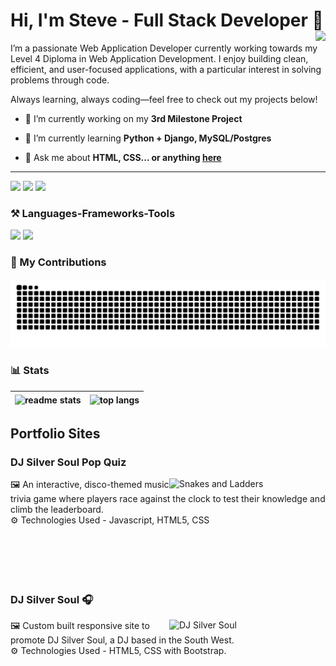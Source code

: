 # Hi, I'm Steve - Full Stack Developer 👋 <img align="right" src="https://visitor-badge.laobi.icu/badge?page_id=sd-powell.sd-powell"/>

<!--
**sd-powell/sd-powell** is a ✨ _special_ ✨ repository because its `README.md` (this file) appears on your GitHub profile.

Here are some ideas to get you started:

- 🔭 I’m currently working on ...
- 🌱 I’m currently learning ...
- 👯 I’m looking to collaborate on ...
- 🤔 I’m looking for help with ...
- 💬 Ask me about ...
- 📫 How to reach me: ...
- 😄 Pronouns: ...
- ⚡ Fun fact: ...
-->

I’m a passionate Web Application Developer currently working towards my Level 4 Diploma in Web Application Development. I enjoy building clean, efficient, and user-focused applications, with a particular interest in solving problems through code.

Always learning, always coding—feel free to check out my projects below!

 
- 🔭 I’m currently working on my **3rd Milestone Project**
 
- 🌱 I’m currently learning **Python + Django, MySQL/Postgres**

- 💬 Ask me about **HTML, CSS... or anything [here](https://github.com/sd-powell/sd-powell/issues)**

---

<a href="mailto:kf210rhd@students.codeinstitute.net">
<img src="https://img.shields.io/badge/Gmail-333333?style=for-the-badge&logo=gmail&logoColor=red" /></a>

<a href="https://www.linkedin.com/in/steven-powell-aa642134/" target="_blank">
<img src="https://img.shields.io/badge/LinkedIn-0077B5?style=for-the-badge&logo=linkedin&logoColor=white" target="_blank" /></a>

<a href="https://sd-powell.github.io" target="_blank">
<img src="https://img.shields.io/badge/Portfolio-FF5722?style=for-the-badge&logo=todoist&logoColor=white" target="_blank" /></a>


### ⚒️ Languages-Frameworks-Tools
<img src="https://skillicons.dev/icons?i=react,bootstrap,html,css,vscode,github,git" />
<img src="https://skillicons.dev/icons?i=nodejs,python,javascript,typescript,express,firebase,mongodb,c,java,nextjs,mysql,flask" /><br>


### 🐍 My Contributions
<img alt="snake eating my contributions" src="https://raw.githubusercontent.com/sd-powell/sd-powell/output/github-contribution-grid-snake.svg" />


### 📊 Stats
| <img width=390 align="center" src="https://github-readme-stats.vercel.app/api?username=sd-powell&theme=vue-dark&show_icons=true&hide_border=false&count_private=true" alt="readme stats" /> | <img width=325 align="center" src="https://github-readme-stats.vercel.app/api/top-langs/?username=sd-powell&theme=vue-dark&show_icons=true&hide_border=false&layout=compact" alt="top langs" /> |
| :--: | :--: |



## Portfolio Sites

### DJ Silver Soul Pop Quiz
<a href="https://github.com/LewisMDillon/snakes-and-ladders"><img align="right" src="static/img/snakes_and_ladders.jpg" width="250px" alt="Snakes and Ladders"><a/>
🖼️ An interactive, disco-themed music trivia game where players race against the clock to test their knowledge and climb the leaderboard.
<br>
⚙️ Technologies Used - Javascript, HTML5, CSS
<br><br><br><br><br><br>

### DJ Silver Soul 🎧
<a href="http://www.djsilversoul.co.uk"><img align="right" src="static/img/web-piano-academy.png" width="250px" alt="DJ Silver Soul"><a/>
🖼️ Custom built responsive site to promote DJ Silver Soul, a DJ based in the South West. 
<br>
⚙️ Technologies Used - HTML5, CSS with Bootstrap.
<br><br><br><br><br><br>
